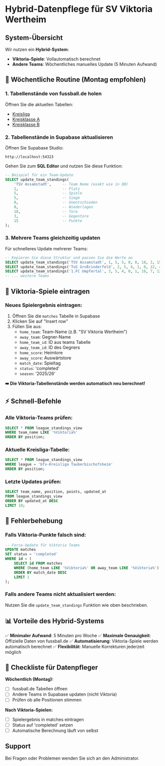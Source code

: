 # Hybrid-Datenpflege für SV Viktoria Wertheim

## System-Übersicht
Wir nutzen ein **Hybrid-System**:
- **Viktoria-Spiele**: Vollautomatisch berechnet
- **Andere Teams**: Wöchentliches manuelles Update (5 Minuten Aufwand)

## 📅 Wöchentliche Routine (Montag empfohlen)

### 1. Tabellenstände von fussball.de holen

Öffnen Sie die aktuellen Tabellen:
- [Kreisliga](https://www.fussball.de/spielplan/bfv-kreisliga-tauberbischofsheim-kreis-tauberbischofsheim-kreisliga-herren-saison2526-baden/-/staffel/02TCA7AFN4000004VS5489BUVVJB7B47-G#!/section/table)
- [Kreisklasse A](https://www.fussball.de/spielplan/bfv-kreisklasse-a-tauberbischofsheim-kreis-tauberbischofsheim-kreisklasse-a-herren-saison2526-baden/-/staffel/02TCA7AG5O000004VS5489BUVVJB7B47-G#!/section/table)
- [Kreisklasse B](https://www.fussball.de/spielplan/bfv-kreisklasse-b-tauberbischofsheim-kreis-tauberbischofsheim-kreisklasse-b-herren-saison2526-baden/-/staffel/02TCA7AGC8000004VS5489BUVVJB7B47-G#!/section/table)

### 2. Tabellenstände in Supabase aktualisieren

Öffnen Sie Supabase Studio:
```
http://localhost:54323
```

Gehen Sie zum **SQL Editor** und nutzen Sie diese Funktion:

```sql
-- Beispiel für ein Team-Update
SELECT update_team_standings(
    'TSV Assamstadt',     -- Team Name (exakt wie in DB)
    1,                    -- Platz
    5,                    -- Spiele
    5,                    -- Siege
    0,                    -- Unentschieden
    0,                    -- Niederlagen
    18,                   -- Tore
    3,                    -- Gegentore
    15                    -- Punkte
);
```

### 3. Mehrere Teams gleichzeitig updaten

Für schnelleres Update mehrerer Teams:

```sql
-- Kopieren Sie diese Struktur und passen Sie die Werte an
SELECT update_team_standings('TSV Assamstadt', 1, 5, 5, 0, 0, 18, 3, 15);
SELECT update_team_standings('TuS Großrinderfeld', 2, 5, 4, 1, 0, 22, 4, 13);
SELECT update_team_standings('1.FC Umpfertal', 3, 5, 4, 0, 1, 16, 7, 12);
-- ... weitere Teams
```

## 🎯 Viktoria-Spiele eintragen

### Neues Spielergebnis eintragen:

1. Öffnen Sie die `matches` Tabelle in Supabase
2. Klicken Sie auf "Insert row"
3. Füllen Sie aus:
   - `home_team`: Team-Name (z.B. "SV Viktoria Wertheim")
   - `away_team`: Gegner-Name
   - `home_team_id`: ID aus teams Tabelle
   - `away_team_id`: ID des Gegners
   - `home_score`: Heimtore
   - `away_score`: Auswärtstore
   - `match_date`: Spieltag
   - `status`: 'completed'
   - `season`: '2025/26'

**➡️ Die Viktoria-Tabellenstände werden automatisch neu berechnet!**

## ⚡ Schnell-Befehle

### Alle Viktoria-Teams prüfen:
```sql
SELECT * FROM league_standings_view 
WHERE team_name LIKE '%Viktoria%'
ORDER BY position;
```

### Aktuelle Kreisliga-Tabelle:
```sql
SELECT * FROM league_standings_view 
WHERE league = 'bfv-Kreisliga Tauberbischofsheim'
ORDER BY position;
```

### Letzte Updates prüfen:
```sql
SELECT team_name, position, points, updated_at 
FROM league_standings_view
ORDER BY updated_at DESC
LIMIT 10;
```

## 🔧 Fehlerbehebung

### Falls Viktoria-Punkte falsch sind:
```sql
-- Force-Update für Viktoria Teams
UPDATE matches 
SET status = 'completed' 
WHERE id = (
    SELECT id FROM matches 
    WHERE (home_team LIKE '%Viktoria%' OR away_team LIKE '%Viktoria%')
    ORDER BY match_date DESC 
    LIMIT 1
);
```

### Falls andere Teams nicht aktualisiert werden:
Nutzen Sie die `update_team_standings` Funktion wie oben beschrieben.

## 📊 Vorteile des Hybrid-Systems

✅ **Minimaler Aufwand**: 5 Minuten pro Woche
✅ **Maximale Genauigkeit**: Offizielle Daten von fussball.de
✅ **Automatisierung**: Viktoria-Spiele werden automatisch berechnet
✅ **Flexibilität**: Manuelle Korrekturen jederzeit möglich

## 📝 Checkliste für Datenpfleger

**Wöchentlich (Montag):**
- [ ] fussball.de Tabellen öffnen
- [ ] Andere Teams in Supabase updaten (nicht Viktoria)
- [ ] Prüfen ob alle Positionen stimmen

**Nach Viktoria-Spielen:**
- [ ] Spielergebnis in matches eintragen
- [ ] Status auf 'completed' setzen
- [ ] Automatische Berechnung läuft von selbst

## Support
Bei Fragen oder Problemen wenden Sie sich an den Administrator.